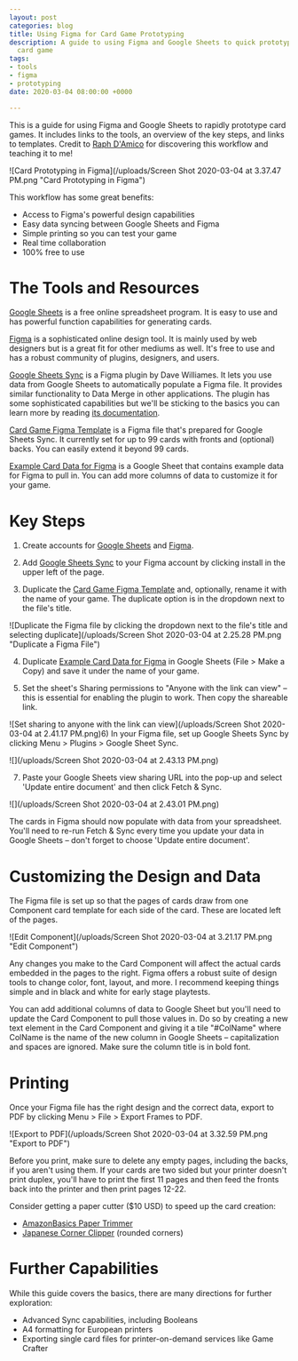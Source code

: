 ```yaml
---
layout: post
categories: blog
title: Using Figma for Card Game Prototyping
description: A guide to using Figma and Google Sheets to quick prototype a printable
  card game
tags:
- tools
- figma
- prototyping
date: 2020-03-04 08:00:00 +0000

---
```

This is a guide for using Figma and Google Sheets to rapidly prototype card games. It includes links to the tools, an overview of the key steps, and links to templates. Credit to [Raph D'Amico](https://laughingkaiju.com/ "Raph D'Amico") for discovering this workflow and teaching it to me!

![Card Prototyping in Figma](/uploads/Screen Shot 2020-03-04 at 3.37.47 PM.png "Card Prototyping in Figma")

This workflow has some great benefits:

* Access to Figma's powerful design capabilities
* Easy data syncing between Google Sheets and Figma
* Simple printing so you can test your game
* Real time collaboration
* 100% free to use

# The Tools and Resources

[Google Sheets](https://www.google.com/sheets/about/ "Google Sheets") is a free online spreadsheet program. It is easy to use and has powerful function capabilities for generating cards.

[Figma](https://www.figma.com/ "Figma") is a sophisticated online design tool. It is mainly used by web designers but is a great fit for other mediums as well. It's free to use and has a robust community of plugins, designers, and users.

[Google Sheets Sync](https://www.figma.com/community/plugin/735770583268406934/Google-Sheets-Sync "Google Sheets Sync") is a Figma plugin by Dave Williames. It lets you use data from Google Sheets to automatically populate a Figma file. It provides similar functionality to Data Merge in other applications. The plugin has some sophisticated capabilities but we'll be sticking to the basics you can learn more by reading [its documentation](https://www.figma.com/proto/VtXf9HikcehWB7FJrJmApl "Google Sheets Sync Documentation").

[Card Game Figma Template](https://www.figma.com/file/ftN7ORtGVAHgyzjNDO2kAJ/Card-Game-Template?node-id=0%3A1 "Card Game Figma Template") is a Figma file that's prepared for Google Sheets Sync. It currently set for up to 99 cards with fronts and (optional) backs. You can easily extend it beyond 99 cards.

[Example Card Data for Figma](https://docs.google.com/spreadsheets/d/1a7MWX7uyw-oEedgUmydVjk2tpH2iowTptymUVwIg8O0/edit?usp=sharing "Example Card Data for Figma") is a Google Sheet that contains example data for Figma to pull in. You can add more columns of data to customize it for your game.

# Key Steps

1) Create accounts for [Google Sheets](https://www.google.com/sheets/about/ "Google Sheets") and [Figma](https://www.figma.com/ "Figma").

2) Add [Google Sheets Sync](https://www.figma.com/community/plugin/735770583268406934/Google-Sheets-Sync "Google Sheets Sync") to your Figma account by clicking install in the upper left of the page.

3) Duplicate the [Card Game Figma Template](https://www.figma.com/file/ftN7ORtGVAHgyzjNDO2kAJ/Card-Game-Template?node-id=0%3A1 "Card Game Figma Template") and, optionally, rename it with the name of your game. The duplicate option is in the dropdown next to the file's title.

![Duplicate the Figma file by clicking the dropdown next to the file's title and selecting duplicate](/uploads/Screen Shot 2020-03-04 at 2.25.28 PM.png "Duplicate a Figma File")

4) Duplicate [Example Card Data for Figma](https://docs.google.com/spreadsheets/d/1a7MWX7uyw-oEedgUmydVjk2tpH2iowTptymUVwIg8O0/edit?usp=sharing "Example Card Data for Figma") in Google Sheets (File > Make a Copy) and save it under the name of your game.

5) Set the sheet's Sharing permissions to "Anyone with the link can view" – this is essential for enabling the plugin to work. Then copy the shareable link.

![Set sharing to anyone with the link can view](/uploads/Screen Shot 2020-03-04 at 2.41.17 PM.png)6) In your Figma file, set up Google Sheets Sync by clicking Menu > Plugins > Google Sheet Sync.

![](/uploads/Screen Shot 2020-03-04 at 2.43.13 PM.png)

7) Paste your Google Sheets view sharing URL into the pop-up and select 'Update entire document' and then click Fetch & Sync.

![](/uploads/Screen Shot 2020-03-04 at 2.43.01 PM.png)

The cards in Figma should now populate with data from your spreadsheet. You'll need to re-run Fetch & Sync every time you update your data in Google Sheets – don't forget to choose 'Update entire document'.

# Customizing the Design and Data

The Figma file is set up so that the pages of cards draw from one Component card template for each side of the card. These are located left of the pages.

![Edit Component](/uploads/Screen Shot 2020-03-04 at 3.21.17 PM.png "Edit Component")

Any changes you make to the Card Component will affect the actual cards embedded in the pages to the right. Figma offers a robust suite of design tools to change color, font, layout, and more. I recommend keeping things simple and in black and white for early stage playtests.

You can add additional columns of data to Google Sheet but you'll need to update the Card Component to pull those values in. Do so by creating a new text element in the Card Component and giving it a tile "#ColName" where ColName is the name of the new column in Google Sheets – capitalization and spaces are ignored. Make sure the column title is in bold font.

# Printing

Once your Figma file has the right design and the correct data, export to PDF by clicking Menu > File > Export Frames to PDF.

![Export to PDF](/uploads/Screen Shot 2020-03-04 at 3.32.59 PM.png "Export to PDF")

Before you print, make sure to delete any empty pages, including the backs, if you aren't using them. If your cards are two sided but your printer doesn't print duplex, you'll have to print the first 11 pages and then feed the fronts back into the printer and then print pages 12-22.

Consider getting a paper cutter ($10 USD) to speed up the card creation:

* [AmazonBasics Paper Trimmer](https://amzn.to/3cw9kGn "Paper Trimmer")
* [Japanese Corner Clipper](https://amzn.to/32Vp5lJ "Japanese Corner Clipper") (rounded corners)

# Further Capabilities

While this guide covers the basics, there are many directions for further exploration:

* Advanced Sync capabilities, including Booleans
* A4 formatting for European printers
* Exporting single card files for printer-on-demand services like Game Crafter